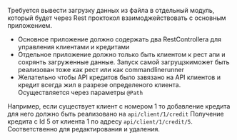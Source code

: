 Требуется вывести загрузку данных из файла в отдельный модуль, 
который будет через Rest проктокол взаимоджействовать с основным приложением. 

* Основное приложение должно содержать два RestControllerа для управления клиентами и кредитами
* Отдельное приложение должно только быть клиентом к рест апи и сохрянть загруженные данные. Запуск самой загрущзкиможет 
быть реализован тоже как рест или как commandlinerunner
* Желательно чтобы API кредитов было завязано на API клиентов и кредит всегда жил в разрезе определеного клиента. Осуществляется через параметры `@Path`

Например, если существует клиент с номером 1 то добавление кредита для него должно быть реализовано на `api/client/1/credit`
Получение кредита с Id 5 от клиента 1 по адресу `api/client/1/credit/5`. Соответственно для редактирования и удаления. 